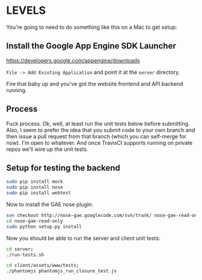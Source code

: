 LEVELS
================

You're going to need to do something like this on a Mac to get setup:

Install the Google App Engine SDK Launcher
--------------------------------------------

https://developers.google.com/appengine/downloads

`File -> Add Existing Application` and point it at the `server` directory.

Fire that baby up and you've got the website frontend and API backend running.


Process
-----------------------------

Fuck process. Ok, well, at least run the unit tests below before submitting.
Also, I seem to prefer the idea that you submit code to your own branch and
then issue a pull request from that branch (which you can self-merge for now).
I'm open to whatever. And once TravisCI supports running on private repos we'll
wire up the unit tests.


Setup for testing the backend
-----------------------------

```bash
sudo pip install mock
sudo pip install nose
sudo pip install webtest
```

Now to install the GAE nose plugin:

```bash
svn checkout http://nose-gae.googlecode.com/svn/trunk/ nose-gae-read-only
cd nose-gae-read-only
sudo python setup.py install
```

Now you should be able to run the server and client unit tests:

```bash
cd server;
./run-tests.sh
```

```bash
cd client/assets/www/tests;
./phantomjs phantomjs_run_closure_test.js
```

